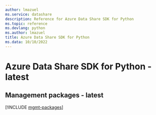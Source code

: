 ```yaml
---
author: lmazuel
ms.service: datashare
description: Reference for Azure Data Share SDK for Python
ms.topic: reference
ms.devlang: python
ms.author: lmazuel
title: Azure Data Share SDK for Python
ms.data: 10/10/2022
---
```

# Azure Data Share SDK for Python - latest

## Management packages - latest
[!INCLUDE [mgmt-packages](data-share-mgmt-index.md)]